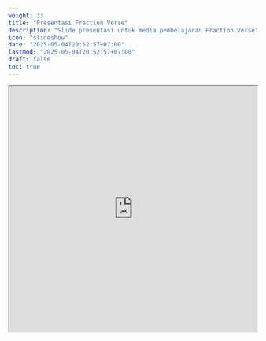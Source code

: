 ```yaml
---
weight: 33
title: "Presentasi Fraction Verse"
description: "Slide presentasi untuk media pembelajaran Fraction Verse"
icon: "slideshow"
date: "2025-05-04T20:52:57+07:00"
lastmod: "2025-05-04T20:52:57+07:00"
draft: false
toc: true
---
```

<iframe src="https://docs.google.com/presentation/d/e/2PACX-1vQUm3DW0e8LF6NcegaROzEAKtaAqjtQhc9hN-Ql-5crmyiyA6aORbY1tJsPFtmzGg/pubembed?start=false&loop=false" width="100%" height="500px" class="w-full h-full md:h-[900px]"></iframe>